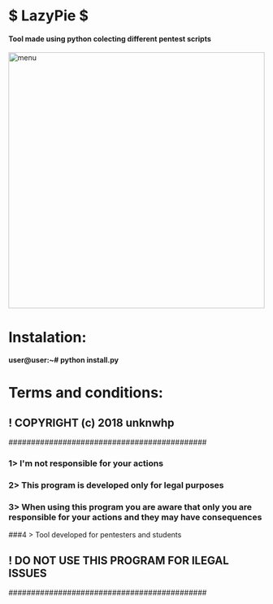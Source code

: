 # $ LazyPie $
#### Tool made using python colecting different pentest scripts
<img width="504" alt="menu" src="https://user-images.githubusercontent.com/36249329/37731993-73aeb29c-2d22-11e8-9fcd-5a0644e968dc.png">

# Instalation:

#### user@user:~# python install.py

# Terms and conditions:

## ! COPYRIGHT (c) 2018 unknwhp

############################################

### 1> I'm not responsible for your actions

### 2> This program is developed only for legal purposes

### 3> When using this program you are aware that only you are responsible for your actions and they may have consequences

###4 > Tool developed for pentesters and students

## ! DO NOT USE THIS PROGRAM FOR ILEGAL ISSUES

############################################
